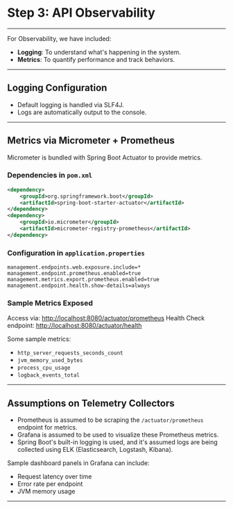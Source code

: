 # Step 3: API Observability

---

For Observability, we have included:
- **Logging**: To understand what's happening in the system.
- **Metrics**: To quantify performance and track behaviors.

---

## Logging Configuration

- Default logging is handled via SLF4J.
- Logs are automatically output to the console.

---

## Metrics via Micrometer + Prometheus

Micrometer is bundled with Spring Boot Actuator to provide metrics.

### Dependencies in `pom.xml`
```xml
<dependency>
    <groupId>org.springframework.boot</groupId>
    <artifactId>spring-boot-starter-actuator</artifactId>
</dependency>
<dependency>
    <groupId>io.micrometer</groupId>
    <artifactId>micrometer-registry-prometheus</artifactId>
</dependency>
```

### Configuration in `application.properties`
```properties
management.endpoints.web.exposure.include=*
management.endpoint.prometheus.enabled=true
management.metrics.export.prometheus.enabled=true
management.endpoint.health.show-details=always
```

### Sample Metrics Exposed
Access via: [http://localhost:8080/actuator/prometheus](http://localhost:8080/actuator/prometheus)
Health Check endpoint: [http://localhost:8080/actuator/health](http://localhost:8080/actuator/health)

Some sample metrics:
- `http_server_requests_seconds_count`
- `jvm_memory_used_bytes`
- `process_cpu_usage`
- `logback_events_total`

---

## Assumptions on Telemetry Collectors

- Prometheus is assumed to be scraping the `/actuator/prometheus` endpoint for metrics.
- Grafana is assumed to be used to visualize these Prometheus metrics.
- Spring Boot's built-in logging is used, and it's assumed logs are being collected using ELK (Elasticsearch, Logstash, Kibana).

Sample dashboard panels in Grafana can include:
- Request latency over time
- Error rate per endpoint
- JVM memory usage

---